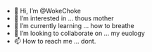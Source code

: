 - 👋 Hi, I’m @WokeChoke
- 👀 I’m interested in ... thous mother
- 🌱 I’m currently learning ... how to breathe
- 💞️ I’m looking to collaborate on ... my euology 
- 📫 How to reach me ... dont. 

<!---
WokeChoke/WokeChoke is a ✨ special ✨ repository because its `README.md` (this file) appears on your GitHub profile.
You can click the Preview link to take a look at your changes.
--->
